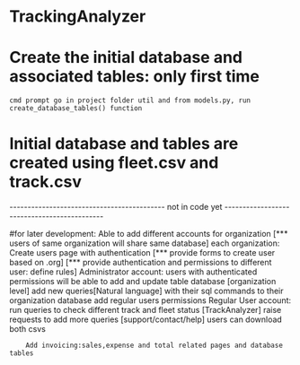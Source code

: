 # TrackingAnalyzer
# Create the initial database and associated tables: only first time
    cmd prompt go in project folder util and from models.py, run create_database_tables() function
# Initial database and tables are created using fleet.csv and track.csv


-------------------------------------------  not in code yet      --------------------------------------------

#for later development:
    Able to add different accounts for organization [*** users of same organization will share same database]
    each organization: Create users page with authentication [*** provide forms to create user based on .org]
        [*** provide authentication and permissions to different user: define rules]
        Administrator account:
            users with authenticated permissions will be able to add and update table database [organization level]
            add new queries[Natural language] with their sql commands to their organization database
            add regular users permissions
        Regular User account:
            run queries to check different track and fleet status [TrackAnalyzer]
            raise requests to add more queries [support/contact/help]
            users can download both csvs
    
        Add invoicing:sales,expense and total related pages and database tables
            
        
        
         